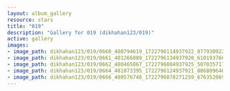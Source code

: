 ```yaml
---
layout: album_gallery
resource: stars
title: "019"
description: "Gallery for 019 (dikhahan123/019)"
active: gallery
images:
- image_path: dikhahan123/019/0660_480794619_1722796114937922_8779309222968817552_n.jpg
- image_path: dikhahan123/019/0661_481266089_1722796134937920_6101937665457020714_n.jpg
- image_path: dikhahan123/019/0662_480465867_1722796084937925_5070357171209873559_n.jpg
- image_path: dikhahan123/019/0664_481073395_1722796124937921_8068096462072943657_n.jpg
- image_path: dikhahan123/019/0666_480576748_1722796078271259_6763520693171820000_n.jpg
---
```

